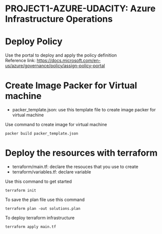 # PROJECT1-AZURE-UDACITY:  Azure Infrastructure Operations

# Deploy Policy 

Use the portal to deploy and apply the policy definition   
Reference link: https://docs.microsoft.com/en-us/azure/governance/policy/assign-policy-portal

# Create Image Packer for Virtual machine
* packer_template.json: use this template file to create image packer for virtual machine    

Use command to create image for virtual machine
```
packer build packer_template.json 
```
# Deploy the resources with terraform
* terraform/main.tf: declare the resouces that you use to create  
* terraform/variables.tf: declare variable   

Use this command to get started
```
terraform init
```
To save the plan file use this command
```
terraform plan -out solutions.plan
```
To deploy terraform infrastructure
```
terraform apply main.tf
```
